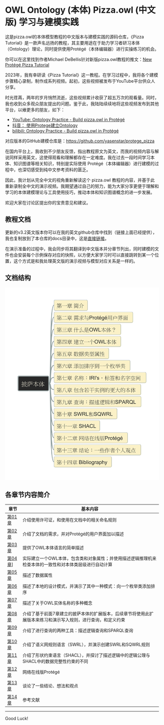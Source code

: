 # OWL Ontology (本体) Pizza.owl (中文版) 学习与建模实践

这是pizza.owl的本体模型教程的中文版本与建模实践的源码仓库，《Pizza Tutorial》是一款声名远扬的教程，其主要用途在于助力学习者研习本体（Ontology）理论，同时提供使用Protégé（本体编辑器）进行实操练习的机会。

你可以在这里找到作者Michael DeBellis针对新版pizza.owl教程的推文：[New Protégé Pizza Tutorial](https://www.michaeldebellis.com/post/new-protege-pizza-tutorial)

2023年，我有幸研读《Pizza Tutorial》这一教程。在学习过程中，我将各个建模步骤精心录制，制作成系列视频。起初，这些视频被发布于YouTube平台供众人分享。

时光荏苒，两年的岁月悄然流逝，这些视频累计收获了超五万次的观看量。同时，我也收到众多观众朋友提出的问题。鉴于此，我陆陆续续地将这些视频发布到其他平台，以飨更多的朋友，如下：

- [YouTube: Ontology Practice - Build pizza.owl in Protégé](https://www.youtube.com/playlist?list=PL6DEHvciXKeUx4P32B3hKMK1t6mC8RhsW)
- [抖音： 使用Protege建立Ontology](https://www.douyin.com/video/7298014998062714121)
- [bilibili: Ontology Practice - Build pizza.owl in Protégé](https://space.bilibili.com/158390142/lists/2469670?type=season)

对应版本的GitHub建模仓库是：https://github.com/yasenstar/protege_pizza

在国内平台上，我收到不少朋友反馈，指出教程原文为英文，而我的视频内容与解说同样采用英文，这使得观看和理解都存在一定难度。我在过去一段时间学习本体、知识图谱等相关知识，特别是实际使用 Protégé（本体编辑器）进行建模的过程中，也深切感受到纯中文参考资料的匮乏。

因此，我计划从完全中文的视角重新解读这个 pizza.owl 教程的内容，并基于此重新录制全中文的演示视频。我期望通过自己的努力，能为大家分享更便于理解和学习的本体建模理论与工具使用技巧，推动本体和知识图谱概念的进一步发展。

欢迎大家在讨论区提出你的宝贵意见和建议。

## 教程文档

更新的v3.2英文版本你可以在我的英文github仓库中找到（链接上面已经提供），我也复制放到了本仓库的docs目录中，这是[直接链接](./docs/Protege%205%20New%20OWL%20Pizza%20Tutorial%20V3.2.pdf)。

在演示准备的过程中，我会同步将其翻译到中文版本并分章节列出，同时建模的文件也会安装每个示例保存对应的快照，以方便大家学习时可以直接跳转到某一个位置，这个方式是和我处理英文版的演示视频与模型对应关系是一样的。

## 文档结构

![protege-ontology-toc](./img/pizza-ontology-toc.png)

## 各章节内容简介

| 章节 | 基本内容 |
| --- | --- |
| [第01章](./第01章/README.md) | 介绍使用许可证，和使用在文档中的相关命名规则 |
| [第02章](./第02章/README.md) | 介绍了文档的需求，并对Protégé的用户界面加以描述 |
| [第03章](./第03章/README.md) | 提供了OWL本体语言的简单描述 |
| [第04章](./第04章/README.md)] | 实际建立一个OWL本体，包含类和对象属性；并使用描述逻辑推理机来检查本体的一致性和对本体类层级进行自动计算 |
| [第05章](./第05章/README.md) | 描述了数据属性 |
| [第06章](./第06章/README.md) | 描述了本地的设计模式，并演示了其中一种模式：向一个枚举类添加排序 |
| [第07章](./第07章/README.md) | 描述了关于OWL实体名称的多种概念 |
| [第08章](./第08章/README.md) | 介绍了基于前面7章建立的披萨本体的扩展版本，后续章节将使用此扩展版本来练习和演示写入规则，进行查询，和定义约束 |
| [第09章](./第09章/README.md) | 介绍了进行查询的两种工具：描述逻辑查询和SPARQL查询 |
| [第10章](./第10章/README.md) | 介绍了语义网规则语言（SWRL），并演示创建SWRL和SQWRL规则 |
| [第11章](./第11章/README.md) | 介绍了形状约束语言（SHACL），并探讨了描述逻辑中的逻辑公理与SHACL中的数据完整性约束的不同 |
| [第12章](./第12章/README.md) | 网络在线版Protégé |
| [第13章](./第13章/README.md) | 谈论了一些结论、想法和观点 |
| [第14章](./第14章/README.md) | 参考文献 |

---

Good Luck!